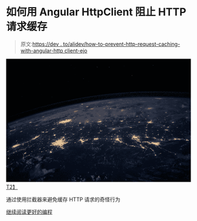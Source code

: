 # 如何用 Angular HttpClient 阻止 HTTP 请求缓存

> 原文:[https://dev . to/alidev/how-to-prevent-http-request-caching-with-angular-http client-ejo](https://dev.to/alidev/how-to-prevent-http-request-caching-with-angular-httpclient-ejo)

[![](img/43be22ba20a6683f282863340d0b9bb6.png)T2】](https://medium.com/better-programming/how-to-prevent-http-request-caching-with-angular-httpclient-e82abf8b157d?source=rss-3a534b5053e6------2)

通过使用拦截器来避免缓存 HTTP 请求的奇怪行为

[继续阅读更好的编程](https://medium.com/better-programming/how-to-prevent-http-request-caching-with-angular-httpclient-e82abf8b157d?source=rss-3a534b5053e6------2)